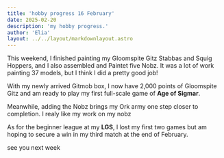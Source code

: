 ```yaml
---
title: 'hobby progress 16 February'
date: 2025-02-20
description: 'my hobby progress.'
author: 'Elia'
layout: ../../layout/markdownlayout.astro
---
```






This weekend, I finished painting my Gloomspite Gitz Stabbas and Squig Hoppers, and I also assembled  and Paintet five Nobz. It was a lot of work painting 37 models, but I think I did a pretty good job!

With my newly arrived Gitmob box, I now have 2,000 points of Gloomspite Gitz and am ready to play my first full-scale game of **Age of Sigmar**.

Meanwhile, adding the Nobz brings my Ork army one step closer to completion.
I realy like my work on my nobz

As for the beginner league at my **LGS**, I lost my first two games but am hoping to secure a win in my third match at the end of February.


see you next week
